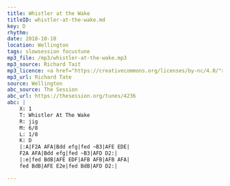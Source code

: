 ```yaml
---
title: Whistler at the Wake
titleID: whistler-at-the-wake.md
key: D
rhythm:
date: 2018-10-10
location: Wellington
tags: slowsession focustune
mp3_file: /mp3/whistler-at-the-wake.mp3
mp3_source: Richard Tait
mp3_licence: <a href="https://creativecommons.org/licenses/by-nc/4.0/">CC-BY-NC-4.0</a>
mp3_url: Richard Tate
source: Wellington
abc_source: The Session
abc_url: https://thesession.org/tunes/4236
abc: |
    X: 1
    T: Whistler At The Wake
    R: jig
    M: 6/8
    L: 1/8
    K: D
    |:A|F2A AFA|Bdd efg|fed ~B3|AFE EDE|
    F2A AFA|Bdd efg|fed ~B3|AFD D2:|
    |:e|fed BdB|AFE EDF|AFB AFB|AFB AFA|
    fed BdB|AFE E2e|fed BdB|AFD D2:|

---
```

